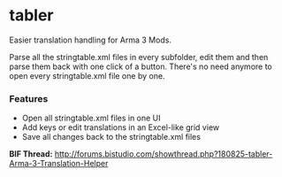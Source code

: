 tabler
======

Easier translation handling for Arma 3 Mods.

Parse all the stringtable.xml files in every subfolder, edit them and then parse them back with one click of a button. There's no need anymore to open every stringtable.xml file one by one.

### Features
* Open all stringtable.xml files in one UI
* Add keys or edit translations in an Excel-like grid view
* Save all changes back to the stringtable.xml files


**BIF Thread:** http://forums.bistudio.com/showthread.php?180825-tabler-Arma-3-Translation-Helper
